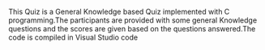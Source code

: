 This Quiz is a General Knowledge based Quiz implemented with C programming.The participants are provided with some general Knowledge questions and the scores are given based on the questions answered.The code is compiled in Visual Studio code
